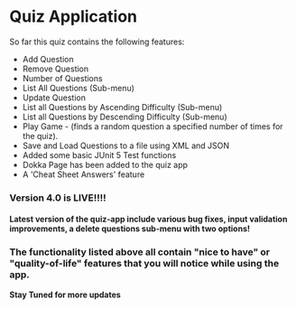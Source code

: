 # Quiz Application

So far this quiz contains the following features:

- Add Question
- Remove Question
- Number of Questions
- List All Questions (Sub-menu)
- Update Question
- List all Questions by Ascending Difficulty (Sub-menu)
- List all Questions by Descending Difficulty (Sub-menu)
- Play Game - (finds a random question a specified number of times for the quiz).
- Save and Load Questions to a file using XML and JSON
- Added some basic JUnit 5 Test functions
- Dokka Page has been added to the quiz app
- A 'Cheat Sheet Answers' feature 

### Version 4.0 is LIVE!!!!

#### Latest version of the quiz-app include various bug fixes, input validation improvements, a delete questions sub-menu with two options!

###  The functionality listed above all contain "nice to have" or "quality-of-life" features that you will notice while using the app. 


<b>Stay Tuned for more updates</b>
